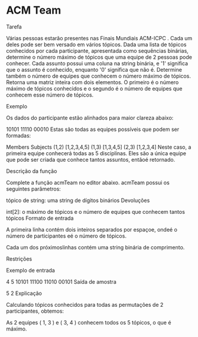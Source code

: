 # ACM Team

Tarefa

Várias pessoas estarão presentes nas Finais Mundiais ACM-ICPC . Cada um deles pode ser bem versado em vários tópicos. Dada uma lista de tópicos conhecidos por cada participante, apresentada como sequências binárias, determine o número máximo de tópicos que uma equipe de 2 pessoas pode conhecer. Cada assunto possui uma coluna na string binária, e '1' significa que o assunto é conhecido, enquanto '0' significa que não é. Determine também o número de equipes que conhecem o número máximo de tópicos. Retorna uma matriz inteira com dois elementos. O primeiro é o número máximo de tópicos conhecidos e o segundo é o número de equipes que conhecem esse número de tópicos.

Exemplo



Os dados do participante estão alinhados para maior clareza abaixo:

10101
11110
00010
Estas são todas as equipes possíveis que podem ser formadas:

Members Subjects
(1,2)   [1,2,3,4,5]
(1,3)   [1,3,4,5]
(2,3)   [1,2,3,4]
Neste caso, a primeira equipe conhecerá todas as 5 disciplinas. Eles são a única equipe que pode ser criada que conhece tantos assuntos, entãoé retornado.

Descrição da função

Complete a função acmTeam no editor abaixo.
acmTeam possui os seguintes parâmetros:

tópico de string: uma string de dígitos binários
Devoluções

int[2]: o máximo de tópicos e o número de equipes que conhecem tantos tópicos
Formato de entrada

A primeira linha contém dois inteiros separados por espaçoe, ondeé o número de participantes eé o número de tópicos.

Cada um dos próximoslinhas contém uma string binária de comprimento.

Restrições



Exemplo de entrada

4 5
10101
11100
11010
00101
Saída de amostra

5
2
Explicação

Calculando tópicos conhecidos para todas as permutações de 2 participantes, obtemos:







As 2 equipes ( 1, 3 ) e ( 3, 4 ) conhecem todos os 5 tópicos, o que é máximo.
